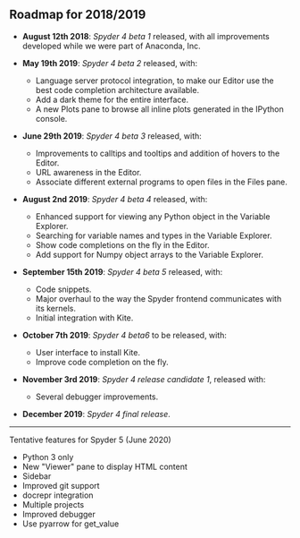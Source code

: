 ## Roadmap for 2018/2019

* **August 12th 2018**: *Spyder 4 beta 1* released, with all improvements developed while we were part of Anaconda, Inc.

* **May 19th 2019**: *Spyder 4 beta 2* released, with:
    - Language server protocol integration, to make our Editor use the best code completion architecture available.
    - Add a dark theme for the entire interface.
    - A new Plots pane to browse all inline plots generated in the IPython console.

* **June 29th 2019**: *Spyder 4 beta 3* released, with:
    - Improvements to calltips and tooltips and addition of hovers to the Editor.
    - URL awareness in the Editor.
    - Associate different external programs to open files in the Files pane.

* **August 2nd 2019**: *Spyder 4 beta 4* released, with:
    - Enhanced support for viewing any Python object in the Variable Explorer.
    - Searching for variable names and types in the Variable Explorer.
    - Show code completions on the fly in the Editor.
    - Add support for Numpy object arrays to the Variable Explorer.

* **September 15th 2019**: *Spyder 4 beta 5* released, with:
    - Code snippets.
    - Major overhaul to the way the Spyder frontend communicates with its kernels.
    - Initial integration with Kite.

* **October 7th 2019**: *Spyder 4 beta6* to be released, with:
    - User interface to install Kite.
    - Improve code completion on the fly.

* **November 3rd 2019**: *Spyder 4 release candidate 1*, released with:
    - Several debugger improvements.

* **December 2019**: *Spyder 4 final release*.

----

Tentative features for Spyder 5 (June 2020)

* Python 3 only
* New "Viewer" pane to display HTML content
* Sidebar
* Improved git support
* docrepr integration
* Multiple projects
* Improved debugger
* Use pyarrow for get_value